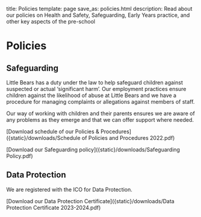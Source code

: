 title: Policies
template: page
save_as: policies.html
description: Read about our policies on Health and Safety, Safeguarding, Early Years practice, and other key aspects of the pre-school

# Policies

## Safeguarding

Little Bears has a duty under the law to help safeguard children against
suspected or actual &lsquo;significant harm&rsquo;. Our employment practices ensure
children against the likelihood of abuse at Little Bears and we have a
procedure for managing complaints or allegations against members of staff.

Our way of working with children and their parents ensures we are aware of
any problems as they emerge and that we can offer support where needed.

[Download schedule of our Policies &amp; Procedures]({static}/downloads/Schedule of Policies and Procedures 2022.pdf)

[Download our Safeguarding policy]({static}/downloads/Safeguarding Policy.pdf)

## Data Protection

We are registered with the ICO for Data Protection.

[Download our Data Protection Certificate]({static}/downloads/Data Protection Certificate 2023-2024.pdf)

